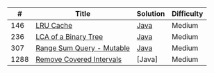 |**#**|**Title**|**Solution**|**Difficulty**|
|---|---|---|---|
|146|[LRU Cache](https://leetcode.com/problems/lru-cache "LRU Cache")|[Java](https://github.com/poornima1603/leetcode/tree/master/algorithms/java/lru)|Medium|
|236|[LCA of a Binary Tree](https://leetcode.com/problems/lowest-common-ancestor-of-a-binary-tree "LCA")|[Java](https://github.com/poornima1603/leetcode/blob/master/algorithms/java/binaryTrees/LowestCommonAncestorOfABinaryTree.java)|Medium|
|307|[Range Sum Query - Mutable](https://leetcode.com/problems/range-sum-query-mutable)|[Java](https://leetcode.com/problems/range-sum-query-mutable/discuss/795246/java-fenwick-tree-solution-100-fast)|Medium|
|1288|[Remove Covered Intervals](https://leetcode.com/problems/remove-covered-intervals/)|[Java]|Medium|
